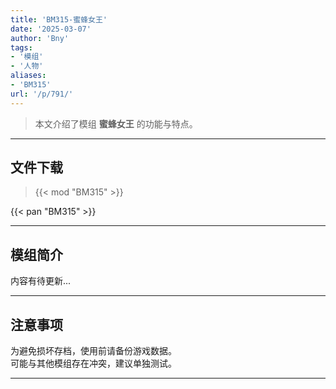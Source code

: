 ```yaml
---
title: 'BM315-蜜蜂女王'
date: '2025-03-07'
author: 'Bny'
tags:
- '模组'
- '人物'
aliases:
- 'BM315'
url: '/p/791/'
---
```


> 本文介绍了模组 **蜜蜂女王** 的功能与特点。

---

## 文件下载  

> {{< mod "BM315" >}}  

{{< pan "BM315" >}}  

---

## 模组简介

>  
内容有待更新...  

---

## 注意事项

>  
为避免损坏存档，使用前请备份游戏数据。  
可能与其他模组存在冲突，建议单独测试。  

---

